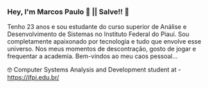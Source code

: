 ### Hey, I'm Marcos Paulo 👋 || Salve!! 🫡
  Tenho 23 anos e sou estudante do curso superior de Análise e Desenvolvimento de Sistemas no Instituto Federal do Piauí. Sou completamente apaixonado por tecnologia e tudo que envolve esse universo. Nos meus momentos de descontração, gosto de jogar e frequentar a academia. Bem-vindos ao meu caos pessoal...

🤓 Computer Systems Analysis and Development student at - https://ifpi.edu.br/

<!--
**Marcos-P-Soares/Marcos-P-Soares** is a ✨ _special_ ✨ repository because its `README.md` (this file) appears on your GitHub profile.

Here are some ideas to get you started:

- 🔭 I’m currently working on ...
- 🌱 I’m currently learning ...
- 👯 I’m looking to collaborate on ...
- 🤔 I’m looking for help with ...
- 💬 Ask me about ...
- 📫 How to reach me: ...
- 😄 Pronouns: ...
- ⚡ Fun fact: ...
-->
